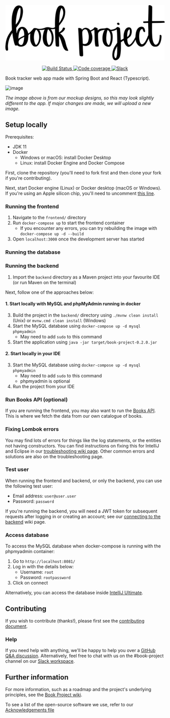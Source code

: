   <p align="center">
	<img src="/media/banner/book_project_newlogo_2x.png" alt="Logo"/>
  </p>

<p align="center">	
  <a href="https://github.com/Project-Books/book-project/actions/workflows/build.yml">
    <img src="https://github.com/Project-Books/book-project/actions/workflows/build.yml/badge.svg" alt="Build Status"/>
  </a>
	
  <a href="https://sonarcloud.io/dashboard?id=Project-Books_book-project">
    <img src="https://sonarcloud.io/api/project_badges/measure?project=Project-Books_book-project&metric=coverage" alt="Code coverage" />
  </a>	
	
  <a href="https://join.slack.com/t/teambookproject/shared_invite/zt-punc8os7-Iz9PTCAkYcO_0S~XwtO5_A">
    <img src="https://img.shields.io/badge/slack-teambookproject-4A154B?logo=slack" alt="Slack" />
  </a>
</p>

Book tracker web app made with Spring Boot and React (Typescript).

![image](https://user-images.githubusercontent.com/11173328/112493885-739b0d80-8d7a-11eb-85a1-b4c500dc61ab.png)

*The image above is from our mockup designs, so this may look slightly different to the app. If major changes are made, we will upload a new image.*

## Setup locally

Prerequisites:
- JDK 11
- Docker
  - Windows or macOS: install Docker Desktop
  - Linux: install Docker Engine and Docker Compose

First, clone the repository (you'll need to fork first and then clone your fork if you're contributing). 

Next, start Docker engine (Linux) or Docker desktop (macOS or Windows). If you're using an Apple silicon chip, you'll need to uncomment [this line](https://github.com/Project-Books/book-project/blob/0.2.0/backend/docker-compose.yml#L6). 

 
### Running the frontend

1. Navigate to the `frontend/` directory
1. Run `docker-compose up` to start the frontend container
   - If you encounter any errors, you can try rebuilding the image with `docker-compose up -d --build`
1. Open `localhost:3000` once the development server has started

### Running the database



### Running the backend

1. Import the `backend` directory as a Maven project into your favourite IDE (or run Maven on the terminal)

Next, follow one of the approaches below:

#### 1. Start locally with MySQL and phpMyAdmin running in docker

3. Build the project in the `backend/` directory using `./mvnw clean install` (Unix) or `mvnw.cmd clean install` (Windows)
4. Start the MySQL database using `docker-compose up -d mysql phpmyadmin`
    - May need to add `sudo` to this command
5. Start the application using `java -jar target/book-project-0.2.0.jar` 
    
#### 2. Start locally in your IDE

3. Start the MySQL database using `docker-compose up -d mysql phpmyadmin`
    - May need to add `sudo` to this command
    - phpmyadmin is optional
4. Run the project from your IDE


### Run Books API (optional)

If you are running the frontend, you may also want to run the [Books API](https://github.com/Project-Books/books-api). This is where we fetch the data from our own catalogue of books.

### Fixing Lombok errors

You may find lots of errors for things like the log statements, or the entities not having constructors. 
You can find instructions on fixing this for IntelliJ and Eclipse in our [troubleshooting wiki page](https://github.com/knjk04/book-project/wiki/Troubleshooting). 
Other common errors and solutions are also on the troubleshooting page.

### Test user

When running the frontend and backend, or only the backend, you can use the following test user:
- Email address: `user@user.user`
- Password: `password`

If you're running the backend, you will need a JWT token for subsequent requests after logging in or creating an account; see our [connecting to the backend](https://github.com/Project-Books/book-project/wiki/Connecting-to-the-backend-via-Postman) wiki page.

### Access database

To access the MySQL database when docker-compose is running with the phpmyadmin container:

1. Go to `http://localhost:8081/`
2. Log in with the details below:
    - Username: `root`
    - Password: `rootpassword`
3. Click on connect

Alternatively, you can access the database inside [IntelliJ Ultimate](https://project-books.github.io/docs/development/how-to/database-intellij/).

## Contributing

If you wish to contribute (thanks!), please first see the [contributing document](https://github.com/knjk04/book-project/blob/master/CONTRIBUTING.md).

### Help

If you need help with anything, we'll be happy to help you over a [GitHub Q&A discussion](https://github.com/Project-Books/book-project/discussions/categories/q-a). Alternatively, feel free to chat with us on the #book-project channel on our [Slack workspace](https://teambookproject.slack.com/join/shared_invite/zt-punc8os7-Iz9PTCAkYcO_0S~XwtO5_A#/shared-invite/email).

## Further information

For more information, such as a roadmap and the project's underlying principles, see the [Book Project wiki](https://github.com/knjk04/book-project/wiki).

To see a list of the open-source software we use, refer to our [Acknowledgements file](https://github.com/Project-Books/book-project/blob/master/ACKNOWLEDGEMENTS.md)
